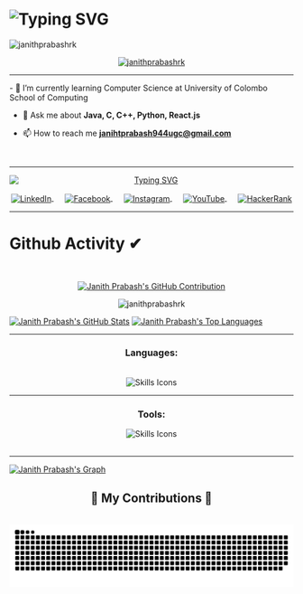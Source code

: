 <h1 href="https://git.io/typing-svg"><img src="https://readme-typing-svg.demolab.com?font=Montserrat&weight=800&size=40&pause=1000&color=22F700&center=true&vCenter=true&multiline=true&random=false&width=1000&height=200&lines=Hi+%F0%9F%91%8B%2C+I'm+R.K.+Janith+Prabash+Kashmira;From+Matara%2C+Sri+Lanka;(UG)+University+of+Colombo+School+Of+;Computing" alt="Typing SVG" /></h1>

<p align="left"> 
  <img src="https://komarev.com/ghpvc/?username=janithprabashrk&label=Profile%20views&color=0e75b6&style=flat" alt="janithprabashrk" /> 
</p>

<p align="center"> 
  <a href="https://github.com/ryo-ma/github-profile-trophy">
    <img src="https://github-profile-trophy.vercel.app/?username=janithprabashrk&theme=algolia" alt="janithprabashrk" />
  </a> 
</p>
<hr/>
- 🌱 I’m currently learning Computer Science at University of Colombo School of Computing

- 💬 Ask me about **Java, C, C++, Python, React.js**

- 📫 How to reach me **janihtprabash944ugc@gmail.com**
<br>
<hr/>
<a href="https://git.io/typing-svg" style="display: block; text-align: center;">
  <img src="https://readme-typing-svg.demolab.com?font=Playwrite+FR+Moderne&size=30&pause=1000&center=true&vCenter=true&random=false&width=435&height=100&lines=Connect+with+me%3A" alt="Typing SVG" style="display: block; margin: auto;">
</a>

<p align="center">
  <a href="https://www.linkedin.com/in/janith-prabash-kashmira-r-k-186748284/" target="blank">
    <img align="center" src="https://raw.githubusercontent.com/rahuldkjain/github-profile-readme-generator/master/src/images/icons/Social/linked-in-alt.svg" alt="LinkedIn" height="50" width="50" />
  </a>    
  <a href="https://www.facebook.com/profile.php?id=61553903355509" target="blank">
    <img align="center" src="https://raw.githubusercontent.com/rahuldkjain/github-profile-readme-generator/master/src/images/icons/Social/facebook.svg" alt="Facebook" height="50" width="50" />
  </a>    
  <a href="https://instagram.com/_janith_djk_" target="blank">
    <img align="center" src="https://raw.githubusercontent.com/rahuldkjain/github-profile-readme-generator/master/src/images/icons/Social/instagram.svg" alt="Instagram" height="50" width="50" />
  </a>    
  <a href="https://www.youtube.com/c/djk-studios" target="blank">
    <img align="center" src=https://raw.githubusercontent.com/rahuldkjain/github-profile-readme-generator/master/src/images/icons/Social/youtube.svg alt="YouTube" height="50" width="50" />
  </a>    
  <a href="https://www.hackerrank.com/janithprabash941" target="blank">
    <img align="center" src=https://raw.githubusercontent.com/rahuldkjain/github-profile-readme-generator/master/src/images/icons/Social/hackerrank.svg alt="HackerRank" height="50" width="50" />
  </a>
</p>
<hr>
<h1 allign = "center">Github Activity ✔</h1>
<br>
<p align="center">
  <a href="https://github.com/janithprabashrk">
    <img src="https://github-profile-summary-cards.vercel.app/api/cards/profile-details?username=janithprabashrk&theme=radical" alt="Janith Prabash's GitHub Contribution"/>
  </a>
  <p align="center"><img width="45%" src="https://github-readme-streak-stats.herokuapp.com/?user=janithprabashrk&theme=gotham&show_icons=true" alt="janithprabashrk"/></p>

</p>
<a> 
    <a href="https://github.com/janithprabashrk"><img alt="Janith Prabash's GitHub Stats" src="https://denvercoder1-github-readme-stats.vercel.app/api?username=janithprabashrk&show_icons=true&count_private=true&theme=react&border_color=7F3FBF&bg_color=0D1117&title_color=F85D7F&icon_color=F8D866" height="192px" width="49.5%"/></a>
    <a href="https://github.com/janithprabashrk"><img alt="Janith Prabash's Top Languages" src="https://denvercoder1-github-readme-stats.vercel.app/api/top-langs/?username=janithprabashrk&langs_count=8&layout=compact&theme=react&border_color=7F3FBF&bg_color=0D1117&title_color=F85D7F&icon_color=F8D866" height="192px" width="49.5%"/></a>
    <br/>
</a>
<hr/>

<h3 align="center">Languages:</h3> <br>
<div align="center">
    <img src="https://skillicons.dev/icons?i=nodejs,python,javascript,typescript,express,firebase,mongodb,c,java,mysql,cpp,nodejs,mysql,php,scala,flutter" alt="Skills Icons">

</div>
<hr/>
<h3 align="center">Tools:</h3>
<div align="center">
<img src="https://skillicons.dev/icons?i=react,bootstrap,mui,html,css,vscode,github,figma,tailwind,git,r,photoshop,aftereffects" alt="Skills Icons">
</div>
<br>
<hr>

<a>
    <a href="https://github.com/janithprabashrk">
        <img alt="Janith Prabash's Graph" src="https://github-readme-activity-graph.vercel.app/graph?username=janithprabashrk&custom_title=Janith%20Prabash's%20GitHub%20Activity%20Graph&bg_color=0D1117&color=7F3FBF&line=7F3FBF&point=7F3FBF&area_color=FFFFFF&title_color=FFFFFF&area=true" />
    </a>
</a>

<br>
<div align="center">
  <h2>🐍 My Contributions 🐍</h2>
  <br>
  <img alt="snake eating my contributions" src="https://raw.githubusercontent.com/salesp07/salesp07/output/github-contribution-grid-snake.svg" />
  
  <br/><br/><br/>
</div> 
